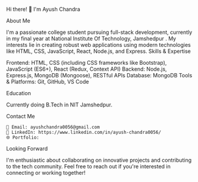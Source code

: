 Hi there! 👋 I'm Ayush Chandra

About Me

I'm a passionate college student pursuing full-stack development, currently in my final year at National Institute Of Technology, Jamshedpur . My interests lie in creating robust web applications using modern technologies like HTML, CSS, JavaScript, React, Node.js, and Express.
Skills & Expertise

 Frontend: HTML, CSS (including CSS frameworks like Bootstrap), JavaScript (ES6+), React (Redux, Context API)
    Backend: Node.js, Express.js, MongoDB (Mongoose), RESTful APIs
    Database: MongoDB
    Tools & Platforms: Git, GitHub, VS Code

Education

Currently doing B.Tech in NIT Jamshedpur.

Contact Me

    📧 Email: ayushchandra0056@gmail.com
    🔗 LinkedIn: https://www.linkedin.com/in/ayush-chandra0056/
    🌐 Portfolio: 

Looking Forward

I'm enthusiastic about collaborating on innovative projects and contributing to the tech community. Feel free to reach out if you're interested in connecting or working together!

<!---
ayush0056/ayush0056 is a ✨ special ✨ repository because its `README.md` (this file) appears on your GitHub profile.
You can click the Preview link to take a look at your changes.
--->
